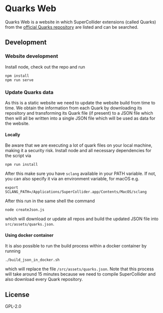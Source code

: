# Quarks Web

Quarks Web is a website in which SuperCollider extensions (called Quarks) from the [official Quarks repository](https://github.com/supercollider-quarks/quarks) are listed and can be searched.

## Development

### Website development

Install node, check out the repo and run

```shell
npm install
npm run serve
```

### Update Quarks data

As this is a static website we need to update the website build from time to time.
We obtain the information from each Quark by downloading its repository and transforming its Quark file (if present) to a JSON file which then will all be written into a single JSON file which will be used as data for the website.

#### Locally

Be aware that we are executing a lot of quark files on your local machine, making it a security risk.
Install node and all necessary dependencies for the script via

```shell
npm run install
```

After this make sure you have `sclang` available in your PATH variable.
If not, you can also specify it via an environment variable, for macOS e.g.

```shell
export SCLANG_PATH=/Applications/SuperCollider.app/Contents/MacOS/sclang
```

After this run in the same shell the command

```shell
node createJson.js
```

which will download or update all repos and build the updated JSON file into `src/assets/quarks.json`.

#### Using docker container

It is also possible to run the build process within a docker container by running

```shell
./build_json_in_docker.sh
```

which will replace the file `/src/assets/quarks.json`.
Note that this process will take around 15 minutes because we need to compile SuperCollider and also download every Quark repository.

## License

GPL-2.0
